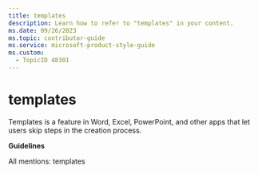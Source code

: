 ```yaml
---
title: templates
description: Learn how to refer to "templates" in your content.
ms.date: 09/26/2023
ms.topic: contributor-guide
ms.service: microsoft-product-style-guide
ms.custom:
  - TopicID 48301
---
```



# templates

Templates is a feature in Word, Excel, PowerPoint, and other apps that let users skip steps in the creation process.

**Guidelines**

All mentions: templates